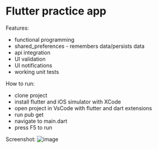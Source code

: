 # Flutter practice app

Features:

- functional programming
- shared_preferences - remembers data/persists data
- api integration
- UI validation
- UI notifications
- working unit tests

How to run:

- clone project
- install flutter and iOS simulator with XCode
- open project in VsCode with flutter and dart extensions
- run pub get
- navigate to main.dart
- press F5 to run 

Screenshot:
![image](https://github.com/jfajardo-equinix/TodoApp/assets/116493362/0fcb2729-46e0-48ed-ba6a-e3bab6585a5d)
